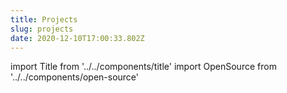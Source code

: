 ```yaml
---
title: Projects
slug: projects
date: 2020-12-10T17:00:33.802Z
---
```

import Title from '../../components/title'
import OpenSource from '../../components/open-source'

<Title headingLevel="p">A compilation of my latest Open Source projects on Github. Many of these projects are centered around various boilerplates and javascript frameworks.</Title>

<OpenSource />

